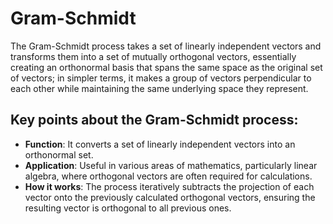 # Gram-Schmidt
The Gram-Schmidt process takes a set of linearly independent vectors and transforms them into a set of mutually orthogonal vectors, essentially creating an orthonormal basis that spans the same space as the original set of vectors; in simpler terms, it makes a group of vectors perpendicular to each other while maintaining the same underlying space they represent. 

## Key points about the Gram-Schmidt process:
- **Function**: It converts a set of linearly independent vectors into an orthonormal set.
- **Application**: Useful in various areas of mathematics, particularly linear algebra, where orthogonal vectors are often required for calculations.
- **How it works**: The process iteratively subtracts the projection of each vector onto the previously calculated orthogonal vectors, ensuring the resulting vector is orthogonal to all previous ones.
